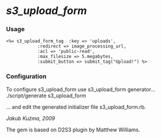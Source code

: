 # *s3_upload_form*

### Usage
    <%= s3_upload_form_tag  :key => 'uploads',
                :redirect => image_processing_url,
                :acl => 'public-read',
                :max_filesize => 5.megabytes,
                :submit_button => submit_tag("Upload!") %>

### Configuration

To configure s3_upload_form use s3_upload_form generator...
  ./script/generate s3_upload_form

... and edit the generated initializer file s3_upload_form.rb.

*Jakub Kuźma, 2009*

The gem is based on D2S3 plugin by Matthew Williams.

